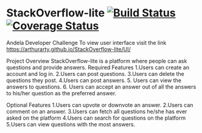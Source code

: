 # StackOverflow-lite [![Build Status](https://travis-ci.com/arthurarty/StackOverflow-lite.svg?branch=adding_travisci)](https://travis-ci.com/arthurarty/StackOverflow-lite)[![Coverage Status](https://coveralls.io/repos/github/arthurarty/StackOverflow-lite/badge.svg?branch=adding_travisci)](https://coveralls.io/github/arthurarty/StackOverflow-lite?branch=adding_travisci)
Andela Developer Challenge
To view user interface visit the link https://arthurarty.github.io/StackOverflow-lite/UI/

Project Overview
StackOverflow-lite is a platform where people can ask questions and provide answers. 
Required Features
1.Users can create an account and log in.
2.Users can post questions.
3.Users can delete the questions they post.
4.Users can post answers.
5. Users can view the answers to questions.
6. Users can accept an answer out of all the answers to his/her question as the preferred answer. 



Optional Features
1.Users can upvote or downvote an answer.
2.Users can comment on an answer.
3.Users can fetch all questions he/she has ever asked on the platform
4.Users can search for questions on the platform
5.Users can view questions with the most answers.

